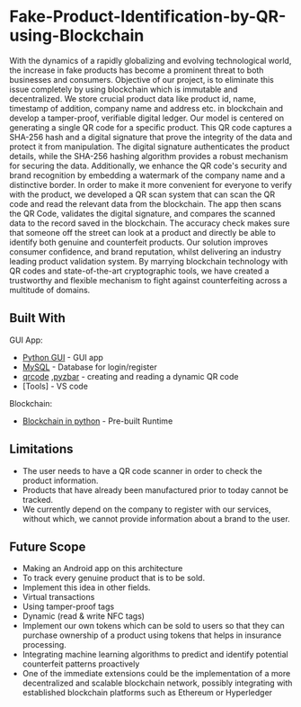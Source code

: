 # Fake-Product-Identification-by-QR-using-Blockchain
With the dynamics of a rapidly globalizing and evolving technological world, the increase in fake products has become a prominent threat to both businesses and consumers. Objective of our project, is to eliminate this issue completely by using blockchain which is immutable and decentralized. We store crucial product data like product id, name, timestamp of addition, company name and address etc. in blockchain and develop a tamper-proof, verifiable digital ledger. Our model is centered on generating a single QR code for a specific product. This QR code captures a SHA-256 hash and a digital signature that prove the integrity of the data and protect it from manipulation. The digital signature authenticates the product details, while the SHA-256 hashing algorithm provides a robust mechanism for securing the data. Additionally, we enhance the QR code's security and brand recognition by embedding a watermark of the company name and a distinctive border. In order to make it more convenient for everyone to verify with the product, we developed a QR scan system that can scan the QR code and read the relevant data from the blockchain. The app then scans the QR Code, validates the digital signature, and compares the scanned data to the record saved in the blockchain. The accuracy check makes sure that someone off the street can look at a product and directly be able to identify both genuine and counterfeit products. Our solution improves consumer confidence, and brand reputation, whilst delivering an industry leading product validation system. By marrying blockchain technology with QR codes and state-of-the-art cryptographic tools, we have created a trustworthy and flexible mechanism to fight against counterfeiting across a multitude of domains.

## Built With <a name="built_with"></a>
GUI App:
+ [Python GUI](https://docs.python.org/3/library/tkinter.html) - GUI app
+ [MySQL](https://pypi.org/project/pymysql/) - Database for login/register
+ [qrcode](https://pypi.org/project/qrcode/) ,[pyzbar](https://pypi.org/project/pyzbar/) - creating and reading a dynamic QR code
+ [Tools] - VS code
  

Blockchain:
+ [Blockchain in python](https://www.activestate.com/blog/how-to-build-a-blockchain-in-python/) - Pre-built Runtime



## Limitations <a name="limitations"></a>
+ The user needs to have a QR code scanner in order to check the product information.
+ Products that have already been manufactured prior to today cannot be tracked.
+ We currently depend on the company to register with our services, without which, we cannot provide information about a brand to the user.

## Future Scope <a name="future_scope"></a>
+ Making an Android app on this architecture 
+ To track every genuine product that is to be sold.
+ Implement this idea in other fields.
+ Virtual transactions
+ Using tamper-proof tags
+ Dynamic (read & write NFC tags)
+ Implement our own tokens which can be sold to users so that they can purchase ownership of a product using tokens that helps in insurance processing.
+ Integrating machine learning algorithms to predict and identify potential counterfeit patterns proactively
+ One of the immediate extensions could be the implementation of a more decentralized and scalable blockchain network, possibly integrating with established blockchain platforms such as Ethereum or Hyperledger 
